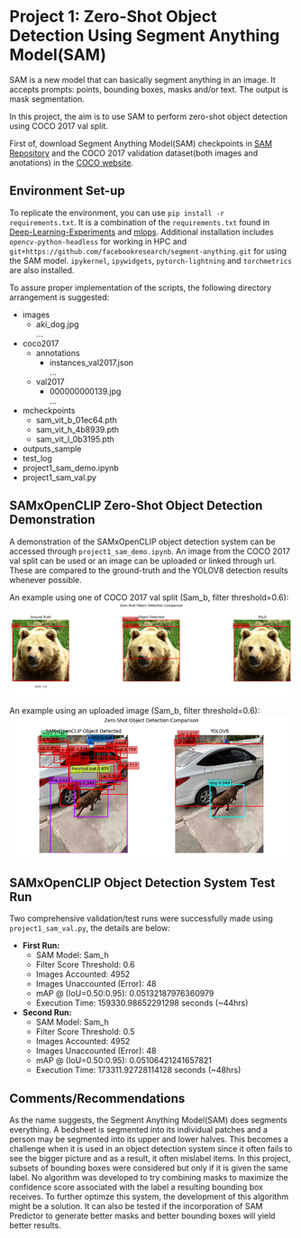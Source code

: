 # Project 1: Zero-Shot Object Detection Using Segment Anything Model(SAM)
SAM is a new model that can basically segment anything in an image. It accepts prompts: points, bounding boxes, masks and/or text. The output is mask segmentation. 

In this project, the aim is to use SAM to perform zero-shot object detection using COCO 2017 val split. 

First of, download Segment Anything Model(SAM) checkpoints in [SAM Repository](https://github.com/pjohnden/segment-anything#model-checkpoints) and the COCO 2017 validation dataset(both images and anotations) in the [COCO website](https://cocodataset.org/#download). 

## Environment Set-up
To replicate the environment, you can use `pip install -r requirements.txt`. It is a combination of the `requirements.txt` found in [Deep-Learning-Experiments](https://github.com/roatienza/Deep-Learning-Experiments/tree/master) and [mlops](https://github.com/roatienza/mlops). Additional installation includes `opencv-python-headless` for working in HPC and `git+https://github.com/facebookresearch/segment-anything.git` for using the SAM model. `ipykernel`, `ipywidgets`,  `pytorch-lightning`  and `torchmetrics` are also installed. 

To assure proper implementation of the scripts, the following directory arrangement is suggested:
* images
  * aki_dog.jpg <br>
    ...
* coco2017
  * annotations
    * instances_val2017.json <br>
    ...
  * val2017
    * 000000000139.jpg <br>
    ...
* mcheckpoints
  * sam_vit_b_01ec64.pth
  * sam_vit_h_4b8939.pth
  * sam_vit_l_0b3195.pth
* outputs_sample
* test_log
* project1_sam_demo.ipynb
* project1_sam_val.py

## SAMxOpenCLIP Zero-Shot Object Detection Demonstration
A demonstration of the SAMxOpenCLIP object detection system can be accessed through `project1_sam_demo.ipynb`. An image from the COCO 2017 val split can be used or an image can be uploaded or linked through url. These are compared to the ground-truth and the YOLOV8 detection results whenever possible.

An example using one of COCO 2017 val split (Sam_b, filter threshold=0.6):<br>
![coco_example](outputs_sample/samb_t0.6_comparison18.png)

An example using an uploaded image (Sam_b, filter threshold=0.6):<br>
![upload_example](outputs_sample/samb_t0.5_comparison17.png)



## SAMxOpenCLIP Object Detection System Test Run
Two comprehensive validation/test runs were successfully made using `project1_sam_val.py`, the details are below:
* **First Run:**
  * SAM Model: Sam_h
  * Filter Score Threshold: 0.6
  * Images Accounted: 4952
  * Images Unaccounted (Error): 48
  * mAP @ (IoU=0.50:0.95): 0.05132187976360979
  * Execution Time: 159330.98652291298 seconds (~44hrs)
* **Second Run:**
  * SAM Model: Sam_h
  * Filter Score Threshold: 0.5
  * Images Accounted: 4952
  * Images Unaccounted (Error): 48
  * mAP @ (IoU=0.50:0.95): 0.05106421241657821
  * Execution Time: 173311.92728114128 seconds (~48hrs)

## Comments/Recommendations
As the name suggests, the Segment Anything Model(SAM) does segments everything. A bedsheet is segmented into its individual patches and a person may be segmented into its upper and lower halves. This becomes a challenge when it is used in an object detection system since it often fails to see the bigger picture and as a result, it often mislabel items. In this project, subsets of bounding boxes were considered but only if it is given the same label. No algorithm was developed to try combining masks to maximize the confidence score associated with the label a resulting bounding box receives. To further optimze this system, the development of this algorithm might be a solution. It can also be tested if the incorporation of SAM Predictor to generate better masks and better bounding boxes will yield better results.


